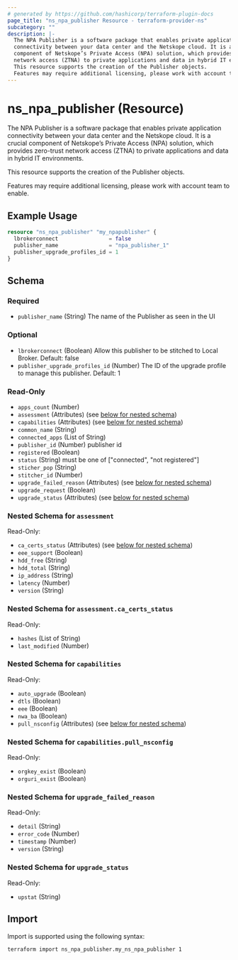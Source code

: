 ```yaml
---
# generated by https://github.com/hashicorp/terraform-plugin-docs
page_title: "ns_npa_publisher Resource - terraform-provider-ns"
subcategory: ""
description: |-
  The NPA Publisher is a software package that enables private application
  connectivity between your data center and the Netskope cloud. It is a crucial
  component of Netskope’s Private Access (NPA) solution, which provides zero-trust
  network access (ZTNA) to private applications and data in hybrid IT environments.
  This resource supports the creation of the Publisher objects.
  Features may require additional licensing, please work with account team to enable.
---
```


# ns_npa_publisher (Resource)

The NPA Publisher is a software package that enables private application
connectivity between your data center and the Netskope cloud. It is a crucial 
component of Netskope’s Private Access (NPA) solution, which provides zero-trust 
network access (ZTNA) to private applications and data in hybrid IT environments.

This resource supports the creation of the Publisher objects.

Features may require additional licensing, please work with account team to enable.

## Example Usage

```terraform
resource "ns_npa_publisher" "my_npapublisher" {
  lbrokerconnect                = false
  publisher_name                = "npa_publisher_1"
  publisher_upgrade_profiles_id = 1
}
```

<!-- schema generated by tfplugindocs -->
## Schema

### Required

- `publisher_name` (String) The name of the Publisher as seen in the UI

### Optional

- `lbrokerconnect` (Boolean) Allow this publisher to be stitched to Local Broker. Default: false
- `publisher_upgrade_profiles_id` (Number) The ID of the upgrade profile to manage this publisher. Default: 1

### Read-Only

- `apps_count` (Number)
- `assessment` (Attributes) (see [below for nested schema](#nestedatt--assessment))
- `capabilities` (Attributes) (see [below for nested schema](#nestedatt--capabilities))
- `common_name` (String)
- `connected_apps` (List of String)
- `publisher_id` (Number) publisher id
- `registered` (Boolean)
- `status` (String) must be one of ["connected", "not registered"]
- `sticher_pop` (String)
- `stitcher_id` (Number)
- `upgrade_failed_reason` (Attributes) (see [below for nested schema](#nestedatt--upgrade_failed_reason))
- `upgrade_request` (Boolean)
- `upgrade_status` (Attributes) (see [below for nested schema](#nestedatt--upgrade_status))

<a id="nestedatt--assessment"></a>
### Nested Schema for `assessment`

Read-Only:

- `ca_certs_status` (Attributes) (see [below for nested schema](#nestedatt--assessment--ca_certs_status))
- `eee_support` (Boolean)
- `hdd_free` (String)
- `hdd_total` (String)
- `ip_address` (String)
- `latency` (Number)
- `version` (String)

<a id="nestedatt--assessment--ca_certs_status"></a>
### Nested Schema for `assessment.ca_certs_status`

Read-Only:

- `hashes` (List of String)
- `last_modified` (Number)



<a id="nestedatt--capabilities"></a>
### Nested Schema for `capabilities`

Read-Only:

- `auto_upgrade` (Boolean)
- `dtls` (Boolean)
- `eee` (Boolean)
- `nwa_ba` (Boolean)
- `pull_nsconfig` (Attributes) (see [below for nested schema](#nestedatt--capabilities--pull_nsconfig))

<a id="nestedatt--capabilities--pull_nsconfig"></a>
### Nested Schema for `capabilities.pull_nsconfig`

Read-Only:

- `orgkey_exist` (Boolean)
- `orguri_exist` (Boolean)



<a id="nestedatt--upgrade_failed_reason"></a>
### Nested Schema for `upgrade_failed_reason`

Read-Only:

- `detail` (String)
- `error_code` (Number)
- `timestamp` (Number)
- `version` (String)


<a id="nestedatt--upgrade_status"></a>
### Nested Schema for `upgrade_status`

Read-Only:

- `upstat` (String)

## Import

Import is supported using the following syntax:

```shell
terraform import ns_npa_publisher.my_ns_npa_publisher 1
```
